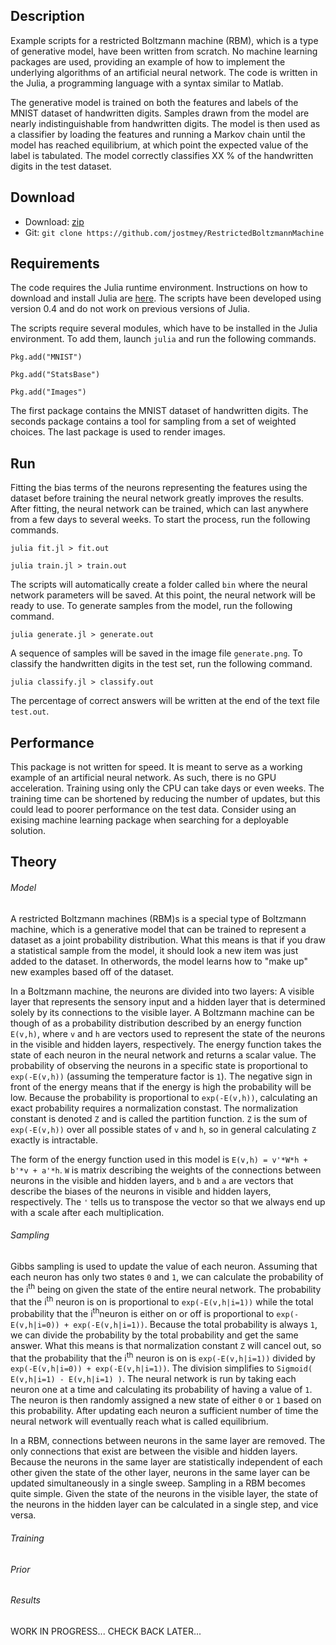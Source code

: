 ## Description

Example scripts for a restricted Boltzmann machine (RBM), which is a type of generative model, have been written from scratch. No machine learning packages are used, providing an example of how to implement the underlying algorithms of an artificial neural network. The code is written in the Julia, a programming language with a syntax similar to Matlab.

The generative model is trained on both the features and labels of the MNIST dataset of handwritten digits. Samples drawn from the model are nearly indistinguishable from handwritten digits. The model is then used as a classifier by loading the features and running a Markov chain until the model has reached equilibrium, at which point the expected value of the label is tabulated. The model correctly classifies XX % of the handwritten digits in the test dataset.

## Download

* Download: [zip](https://github.com/jostmey/RestrictedBoltzmannMachine/zipball/master)
* Git: `git clone https://github.com/jostmey/RestrictedBoltzmannMachine`

## Requirements

The code requires the Julia runtime environment. Instructions on how to download and install Julia are [here](http://julialang.org/). The scripts have been developed using version 0.4 and do not work on previous versions of Julia.

The scripts require several modules, which have to be installed in the Julia environment. To add them, launch `julia` and run the following commands.

`Pkg.add("MNIST")`

`Pkg.add("StatsBase")`

`Pkg.add("Images")`

The first package contains the MNIST dataset of handwritten digits. The seconds package contains a tool for sampling from a set of weighted choices. The last package is used to render images.

## Run

Fitting the bias terms of the neurons representing the features using the dataset before training the neural network greatly improves the results. After fitting, the neural network can be trained, which can last anywhere from a few days to several weeks. To start the process, run the following commands.

`julia fit.jl > fit.out`

`julia train.jl > train.out`

The scripts will automatically create a folder called `bin` where the neural network parameters will be saved. At this point, the neural network will be ready to use. To generate samples from the model, run the following command.

`julia generate.jl > generate.out`

A sequence of samples will be saved in the image file `generate.png`. To classify the handwritten digits in the test set, run the following command.

`julia classify.jl > classify.out`

The percentage of correct answers will be written at the end of the text file `test.out`.

## Performance

This package is not written for speed. It is meant to serve as a working example of an artificial neural network. As such, there is no GPU acceleration. Training using only the CPU can take days or even weeks. The training time can be shortened by reducing the number of updates, but this could lead to poorer performance on the test data. Consider using an exising machine learning package when searching for a deployable solution.

## Theory

###### Model

A restricted Boltzmann machines (RBM)s is a special type of Boltzmann machine, which is a generative model that can be trained to represent a dataset as a joint probability distribution. What this means is that if you draw a statistical sample from the model, it should look a new item was just added to the dataset. In otherwords, the model learns how to "make up" new examples based off of the dataset.

In a Boltzmann machine, the neurons are divided into two layers: A visible layer that represents the sensory input and a hidden layer that is determined solely by its connections to the visible layer. A Boltzmann machine can be though of as a probability distribution described by an energy function `E(v,h)`, where `v` and `h` are vectors used to represent the state of the neurons in the visible and hidden layers, respectively. The energy function takes the state of each neuron in the neural network and returns a scalar value. The probability of observing the neurons in a specific state is proportional to `exp(-E(v,h))` (assuming the temperature factor is `1`). The negative sign in front of the energy means that if the energy is high the probability will be low. Because the probability is proportional to `exp(-E(v,h))`, calculating an exact probability requires a normalization constast. The normalization constant is denoted `Z` and is called the partition function. `Z` is the sum of `exp(-E(v,h))` over all possible states of `v` and `h`, so in general calculating `Z` exactly is intractable.

The form of the energy function used in this model is `E(v,h) = v'*W*h + b'*v + a'*h`. `W` is matrix describing the weights of the connections between neurons in the visible and hidden layers, and `b` and `a` are vectors that describe the biases of the neurons in visible and hidden layers, respectively. The `'` tells us to transpose the vector so that we always end up with a scale after each multiplication.

###### Sampling

Gibbs sampling is used to update the value of each neuron. Assuming that each neuron has only two states `0` and `1`, we can calculate the probability of the i<sup>th</sup> being on given the state of the entire neural network. The probability that the i<sup>th</sup> neuron is on is proportional to `exp(-E(v,h|i=1))` while the total probability that the i<sup>th</sup>neuron is either on or off is proportional to `exp(-E(v,h|i=0)) + exp(-E(v,h|i=1))`. Because the total probability is always `1`, we can divide the probability by the total probability and get the same answer. What this means is that normalization constant `Z` will cancel out, so that the probability that the i<sup>th</sup> neuron is on is `exp(-E(v,h|i=1))` divided by `exp(-E(v,h|i=0)) + exp(-E(v,h|i=1))`. The division simplifies to `Sigmoid( E(v,h|i=1) - E(v,h|i=1) )`. The neural network is run by taking each neuron one at a time and calculating its probability of having a value of `1`. The neuron is then randomly assigned a new state of either `0` or `1` based on this probability. After updating each neuron a sufficient number of time the neural network will eventually reach what is called equilibrium. 

In a RBM, connections between neurons in the same layer are removed. The only connections that exist are between the visible and hidden layers. Because the neurons in the same layer are statistically independent of each other given the state of the other layer, neurons in the same layer can be updated simultaneously in a single sweep. Sampling in a RBM becomes quite simple. Given the state of the neurons in the visible layer, the state of the neurons in the hidden layer can be calculated in a single step, and vice versa.

###### Training



###### Prior



###### Results




WORK IN PROGRESS... CHECK BACK LATER...

